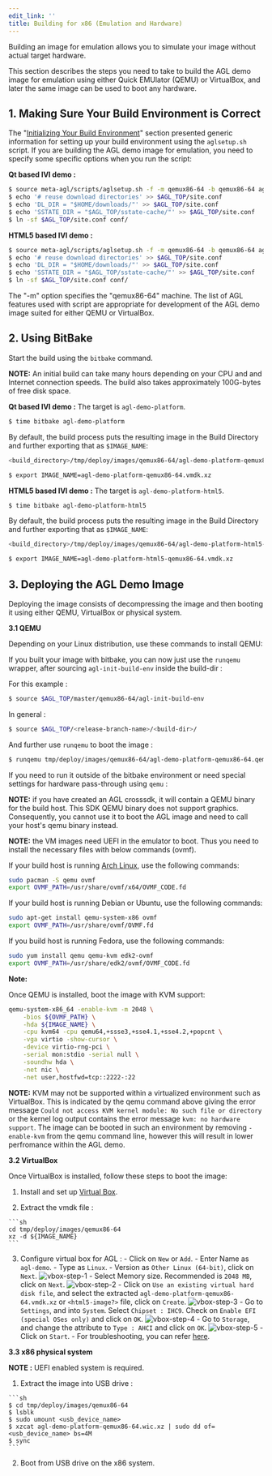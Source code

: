 ```yaml
---
edit_link: ''
title: Building for x86 (Emulation and Hardware)
---
```


Building an image for emulation allows you to simulate your
image without actual target hardware.

This section describes the steps you need to take to build the
AGL demo image for emulation using either Quick EMUlator (QEMU) or
VirtualBox, and later the same image can be used to boot any hardware.

## 1. Making Sure Your Build Environment is Correct

The
"[Initializing Your Build Environment](./3_Initializing_Your_Build_Environment.md)"
section presented generic information for setting up your build environment
using the `aglsetup.sh` script.
If you are building the AGL demo image for emulation, you need to specify some
specific options when you run the script:

**Qt based IVI demo :**

```sh
$ source meta-agl/scripts/aglsetup.sh -f -m qemux86-64 -b qemux86-64 agl-demo agl-devel
$ echo '# reuse download directories' >> $AGL_TOP/site.conf
$ echo 'DL_DIR = "$HOME/downloads/"' >> $AGL_TOP/site.conf
$ echo 'SSTATE_DIR = "$AGL_TOP/sstate-cache/"' >> $AGL_TOP/site.conf
$ ln -sf $AGL_TOP/site.conf conf/
```

**HTML5 based IVI demo :**

```sh
$ source meta-agl/scripts/aglsetup.sh -f -m qemux86-64 -b qemux86-64 agl-demo agl-devel agl-profile-graphical-html5
$ echo '# reuse download directories' >> $AGL_TOP/site.conf
$ echo 'DL_DIR = "$HOME/downloads/"' >> $AGL_TOP/site.conf
$ echo 'SSTATE_DIR = "$AGL_TOP/sstate-cache/"' >> $AGL_TOP/site.conf
$ ln -sf $AGL_TOP/site.conf conf/
```

The "-m" option specifies the "qemux86-64" machine.
The list of AGL features used with script are appropriate for development of
the AGL demo image suited for either QEMU or VirtualBox.

## 2. Using BitBake

Start the build using the `bitbake` command.

**NOTE:** An initial build can take many hours depending on your
CPU and and Internet connection speeds.
The build also takes approximately 100G-bytes of free disk space.

**Qt based IVI demo :**
The target is `agl-demo-platform`.

```sh
$ time bitbake agl-demo-platform
```

By default, the build process puts the resulting image in the Build Directory and further exporting that as `$IMAGE_NAME`:

```sh
<build_directory>/tmp/deploy/images/qemux86-64/agl-demo-platform-qemux86-64.vmdk.xz

$ export IMAGE_NAME=agl-demo-platform-qemux86-64.vmdk.xz
```

**HTML5 based IVI demo :**
The target is `agl-demo-platform-html5`.

```sh
$ time bitbake agl-demo-platform-html5
```

By default, the build process puts the resulting image in the Build Directory and further exporting that as `$IMAGE_NAME`:

```sh
<build_directory>/tmp/deploy/images/qemux86-64/agl-demo-platform-html5-qemux86-64.vmdk.xz

$ export IMAGE_NAME=agl-demo-platform-html5-qemux86-64.vmdk.xz
```

## 3. Deploying the AGL Demo Image

Deploying the image consists of decompressing the image and then
booting it using either QEMU, VirtualBox or physical system.

**3.1 QEMU**

Depending on your Linux distribution, use these commands to install QEMU:

If you built your image with bitbake, you can now just use the ``runqemu`` wrapper, after sourcing `agl-init-build-env` inside the build-dir :

For this example :

```sh    
$ source $AGL_TOP/master/qemux86-64/agl-init-build-env 
```

In general :

```sh    
$ source $AGL_TOP/<release-branch-name>/<build-dir>/
```

And further use `runqemu` to boot the image :

```sh
$ runqemu tmp/deploy/images/qemux86-64/agl-demo-platform-qemux86-64.qemuboot.conf kvm serialstdio slirp publicvnc audio
```

If you need to run it outside of the bitbake environment or need special settings for
hardware pass-through using `qemu` :


**NOTE:** if you have created an AGL crosssdk, it will contain a
QEMU binary for the build host.
This SDK QEMU binary does not support graphics.
Consequently,  you cannot use it to boot the AGL image and
need to call your host's qemu binary instead.

**NOTE:** the VM images need UEFI in the emulator to boot. Thus you need
to install the necessary files with below commands (ovmf).

If your build host is running
[Arch Linux](https://www.archlinux.org/), use the following commands:

```sh
sudo pacman -S qemu ovmf
export OVMF_PATH=/usr/share/ovmf/x64/OVMF_CODE.fd
```

If your build host is running Debian or Ubuntu, use the following commands:

```sh
sudo apt-get install qemu-system-x86 ovmf
export OVMF_PATH=/usr/share/ovmf/OVMF.fd
```

If you build host is running Fedora, use the following commands:

```sh
sudo yum install qemu qemu-kvm edk2-ovmf
export OVMF_PATH=/usr/share/edk2/ovmf/OVMF_CODE.fd
```

**Note:**

Once QEMU is installed, boot the image with KVM support:

```sh
qemu-system-x86_64 -enable-kvm -m 2048 \
    -bios ${OVMF_PATH} \
    -hda ${IMAGE_NAME} \
    -cpu kvm64 -cpu qemu64,+ssse3,+sse4.1,+sse4.2,+popcnt \
    -vga virtio -show-cursor \
    -device virtio-rng-pci \
    -serial mon:stdio -serial null \
    -soundhw hda \
    -net nic \
    -net user,hostfwd=tcp::2222-:22
```

**NOTE:** KVM may not be supported within a virtualized environment such as
VirtualBox. This is indicated by the qemu command above giving the error
message `Could not access KVM kernel module: No such file or directory` or
the kernel log output contains the error message `kvm: no hardware support`.
The image can be booted in such an environment by removing `-enable-kvm` from
the qemu command line, however this will result in lower perfromance within
the AGL demo.

**3.2 VirtualBox**

Once VirtualBox is installed, follow these steps to boot the image:

  1. Install and set up [Virtual Box](https://www.virtualbox.org/wiki/Linux_Downloads).

  2. Extract the vmdk file : 
    
    ```sh
    cd tmp/deploy/images/qemux86-64
    xz -d ${IMAGE_NAME}
    ```

  3. Configure virtual box for AGL :
    - Click on `New` or `Add`.
    - Enter Name as `agl-demo`.
    - Type as `Linux`.
    - Version as `Other Linux (64-bit)`, click on `Next`.
    ![vbox-step-1](images/vbox-1.png)
    - Select Memory size. Recommended is `2048 MB`, click on `Next`.
    ![vbox-step-2](images/vbox-2.png)
    - Click on `Use an existing virtual hard disk file`, and select the extracted `agl-demo-platform-qemux86-64.vmdk.xz` or `<html5-image?>` file, click on `Create`.
    ![vbox-step-3](images/vbox-3.png)
    - Go to `Settings`, and into `System`. Select `Chipset : IHC9`. Check on `Enable EFI (special OSes only)` and click on `OK`.
    ![vbox-step-4](images/vbox-4.png)
    - Go to `Storage`, and change the attribute to `Type : AHCI` and click on `OK`.
    ![vbox-step-5](images/vbox-5.png)
    - Click on `Start`.
    - For troubleshooting, you can refer [here](https://lists.automotivelinux.org/g/agl-dev-community/message/8474).

**3.3 x86 physical system**
  
  **NOTE :** UEFI enabled system is required.
  
  1. Extract the image into USB drive :
    
    ```sh
    $ cd tmp/deploy/images/qemux86-64
    $ lsblk
    $ sudo umount <usb_device_name>
    $ xzcat agl-demo-platform-qemux86-64.wic.xz | sudo dd of=<usb_device_name> bs=4M
    $ sync
    ```

  2. Boot from USB drive on the x86 system.